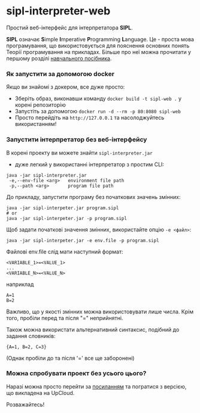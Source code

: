# sipl-interpreter-web
Простий веб-інтерфейс для інтерпретатора **SIPL**.

**SIPL** означає **S**imple **I**mperative **P**rogramming **L**anguage.
Це - проста мова програмування, що використовується для пояснення основних понять Теорії програмування на прикладах.
Більше про неї можна прочитати у першому розділі
[навчального посібника](http://csc.knu.ua/en/library/books/nikitchenko-7.pdf). 


### Як запустити за допомогою docker
Якщо ви знайомі з докером, все дуже просто: 

- Зберіть образ, виконавши команду `docker build -t sipl-web .` у корені репозиторію
- Запустіть за допомогою `docker run -d --rm -p 80:8080 sipl-web`
- Просто перейдіть на `http://127.0.0.1` та насолоджуйтесь використанням! 

### Запустити інтерпретатор без веб-інтерфейсу


В корені проекту ви можете знайти `sipl-interpreter.jar` 
- дуже легкий у використанні інтерпретатор з простим CLI:
```
java -jar sipl-interpreter.jar 
 -e,--env-file <arg>   environment file path
 -p,--path <arg>       program file path
```

До прикладу, запустити програму без початкових значень змінних:
```shell script
java -jar sipl-interpeter.jar program.sipl 
# or 
java -jar sipl-interpeter.jar -p program.sipl
```

Щоб задати початкові значення змінних, використайте опцію `-e <файл>`: 
```shell script
java -jar sipl-interpeter.jar -e env.file -p program.sipl 
``` 

Файлові env.file слід мати наступний формат:
```
<VARIABLE_1>=<VALUE_1>
...
<VARIABLE_N>=<VALUE_N>
```
наприклад
```
A=1
B=2
```

Важливо, що у якості змінних можна використовувати лише числа.
Крім того, пробіли перед та після "=" неприйнятні. 

Також можна використати альтернативний синтаксис, 
подібний до задання словників:
```
{A=1, B=2, C=3}
```
(Однак пробіли до та після '=' все ще заборонені)

### Можна спробувати проект без усього цього?

Наразі можна просто перейти за [посиланням](http://94-237-94-186.de-fra1.upcloud.host) 
та погратися з версією, що викладена на UpCloud.

Розважайтесь!
